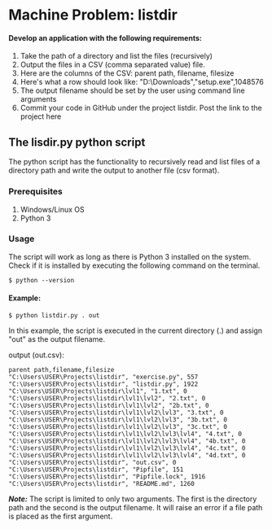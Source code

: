 # Machine Problem: listdir

#### Develop an application with the following requirements:

1. Take the path of a directory and list the files (recursively)
2. Output the files in a CSV  (comma separated value) file. 
3. Here are the columns of the CSV: parent path, filename, filesize
4. Here's what a row should look like: "D:\Downloads","setup.exe",1048576
5. The output filename should be set by the user using command line arguments
6. Commit your code in GitHub under the project listdir. Post the link to the project here

## The lisdir.py python script

The python script has the functionality to recursively read and list files of a directory path and write the output to another file (csv format). 

### Prerequisites
1. Windows/Linux OS
2. Python 3

### Usage
The script will work as long as there is Python 3 installed on the system.
Check if it is installed by executing the following command on the terminal.
```
$ python --version
```

#### Example:
```
$ python listdir.py . out
```
In this example, the script is executed in the current directory (.) and assign "out" as the output filename.

output (out.csv):
```
parent path,filename,filesize
"C:\Users\USER\Projects\listdir", "exercise.py", 557
"C:\Users\USER\Projects\listdir", "listdir.py", 1922
"C:\Users\USER\Projects\listdir\lvl1", "1.txt", 0
"C:\Users\USER\Projects\listdir\lvl1\lvl2", "2.txt", 0
"C:\Users\USER\Projects\listdir\lvl1\lvl2", "2b.txt", 0
"C:\Users\USER\Projects\listdir\lvl1\lvl2\lvl3", "3.txt", 0
"C:\Users\USER\Projects\listdir\lvl1\lvl2\lvl3", "3b.txt", 0
"C:\Users\USER\Projects\listdir\lvl1\lvl2\lvl3", "3c.txt", 0
"C:\Users\USER\Projects\listdir\lvl1\lvl2\lvl3\lvl4", "4.txt", 0
"C:\Users\USER\Projects\listdir\lvl1\lvl2\lvl3\lvl4", "4b.txt", 0
"C:\Users\USER\Projects\listdir\lvl1\lvl2\lvl3\lvl4", "4c.txt", 0
"C:\Users\USER\Projects\listdir\lvl1\lvl2\lvl3\lvl4", "4d.txt", 0
"C:\Users\USER\Projects\listdir", "out.csv", 0
"C:\Users\USER\Projects\listdir", "Pipfile", 151
"C:\Users\USER\Projects\listdir", "Pipfile.lock", 1916
"C:\Users\USER\Projects\listdir", "README.md", 1260
```
***Note:*** The script is limited to only two arguments. The first is the directory path and the second is the output filename. It will raise an error if a file path is placed as the first argument.

